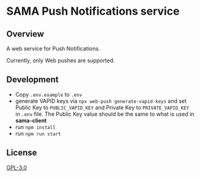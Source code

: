 # SAMA Push Notifications service 

## Overview

A web service for Push Notifications.

Currently, only Web pushes are supported.

## Development

- Copy `.env.example` to `.env`
- generate VAPID keys via `npx web-push generate-vapid-keys` and set Public Key to `PUBLIC_VAPID_KEY` and Private Key to `PRIVATE_VAPID_KEY` in `.env` file. The Public Key value should be the same to what is used in **sama-client**
- run `npm install`
- run `npm run start`

## License

[GPL-3.0](LICENSE)

